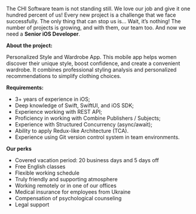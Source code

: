 The CHI Software team is not standing still. We love our job and give it one
hundred percent of us! Every new project is a challenge that we face
successfully. The only thing that can stop us is... Wait, it’s nothing! The
number of projects is growing, and with them, our team too. And now we need a
**Senior iOS Developer**.

**About the project:**  
  
Personalized Style and Wardrobe App. This mobile app helps women discover
their unique style, boost confidence, and create a convenient wardrobe. It
combines professional styling analysis and personalized recommendations to
simplify clothing choices.

**Requirements:**

  * 3+ years of experience in iOS;
  * Deep knowledge of Swift, SwiftUI, and iOS SDK;
  * Experience working with REST API;
  * Proficiency in working with Combine Publishers / Subjects;
  * Experience with Structured Concurrency (async/await);
  * Ability to apply Redux-like Architecture (TCA).
  * Experience using Git version control system in team environments.

**Our perks**

  * Covered vacation period: 20 business days and 5 days off
  * Free English classes
  * Flexible working schedule
  * Truly friendly and supporting atmosphere
  * Working remotely or in one of our offices
  * Medical insurance for employees from Ukraine
  * Compensation of psychological counseling
  * Legal support